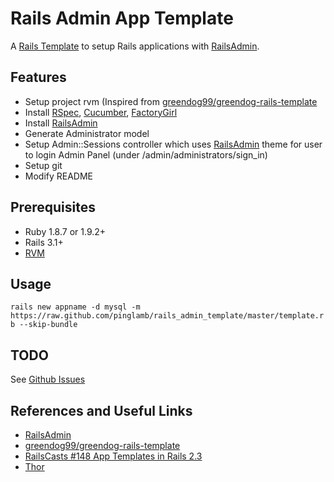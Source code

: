 # Rails Admin App Template

A [Rails Template](http://m.onkey.org/rails-templates) to setup Rails applications with [RailsAdmin](https://github.com/sferik/rails_admin).

## Features

* Setup project rvm (Inspired from [greendog99/greendog-rails-template](https://github.com/greendog99/greendog-rails-template)
* Install [RSpec](https://github.com/dchelimsky/rspec), [Cucumber](https://github.com/cucumber/cucumber), [FactoryGirl](https://github.com/thoughtbot/factory_girl)
* Install [RailsAdmin](https://github.com/sferik/rails_admin)
* Generate Administrator model
* Setup Admin::Sessions controller which uses [RailsAdmin](https://github.com/sferik/rails_admin) theme for user to login Admin Panel (under /admin/administrators/sign_in)
* Setup git
* Modify README

## Prerequisites

* Ruby 1.8.7 or 1.9.2+
* Rails 3.1+
* [RVM](https://rvm.beginrescueend.com/)

## Usage

`rails new appname -d mysql -m https://raw.github.com/pinglamb/rails_admin_template/master/template.rb --skip-bundle`

## TODO

See [Github Issues](https://github.com/pinglamb/rails_admin_template/issues)

## References and Useful Links

* [RailsAdmin](https://github.com/sferik/rails_admin)
* [greendog99/greendog-rails-template](https://github.com/greendog99/greendog-rails-template)
* [RailsCasts #148 App Templates in Rails 2.3](http://railscasts.com/episodes/148-app-templates-in-rails-2-3)
* [Thor](https://github.com/wycats/thor)
